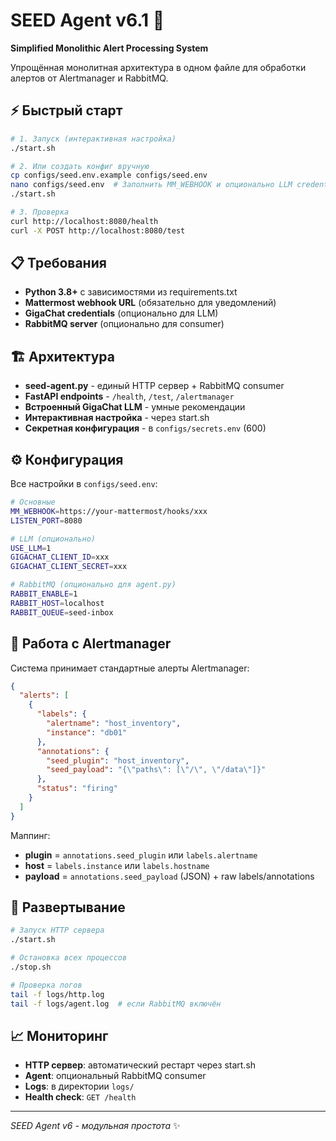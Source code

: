 # SEED Agent v6.1 🚀

**Simplified Monolithic Alert Processing System**

Упрощённая монолитная архитектура в одном файле для обработки алертов от Alertmanager и RabbitMQ.

## ⚡ Быстрый старт

```bash
# 1. Запуск (интерактивная настройка)
./start.sh

# 2. Или создать конфиг вручную
cp configs/seed.env.example configs/seed.env
nano configs/seed.env  # Заполнить MM_WEBHOOK и опционально LLM credentials
./start.sh

# 3. Проверка
curl http://localhost:8080/health
curl -X POST http://localhost:8080/test
```

## 📋 Требования

- **Python 3.8+** с зависимостями из requirements.txt
- **Mattermost webhook URL** (обязательно для уведомлений)  
- **GigaChat credentials** (опционально для LLM)
- **RabbitMQ server** (опционально для consumer)

## 🏗️ Архитектура

- **seed-agent.py** - единый HTTP сервер + RabbitMQ consumer
- **FastAPI endpoints** - `/health`, `/test`, `/alertmanager`
- **Встроенный GigaChat LLM** - умные рекомендации
- **Интерактивная настройка** - через start.sh
- **Секретная конфигурация** - в `configs/secrets.env` (600)

## ⚙️ Конфигурация

Все настройки в `configs/seed.env`:

```bash
# Основные
MM_WEBHOOK=https://your-mattermost/hooks/xxx
LISTEN_PORT=8080

# LLM (опционально)
USE_LLM=1
GIGACHAT_CLIENT_ID=xxx
GIGACHAT_CLIENT_SECRET=xxx

# RabbitMQ (опционально для agent.py)
RABBIT_ENABLE=1
RABBIT_HOST=localhost
RABBIT_QUEUE=seed-inbox
```

## 🔄 Работа с Alertmanager

Система принимает стандартные алерты Alertmanager:

```json
{
  "alerts": [
    {
      "labels": {
        "alertname": "host_inventory",
        "instance": "db01"
      },
      "annotations": {
        "seed_plugin": "host_inventory",
        "seed_payload": "{\"paths\": [\"/\", \"/data\"]}"
      },
      "status": "firing"
    }
  ]
}
```

Маппинг:
- **plugin** = `annotations.seed_plugin` или `labels.alertname`
- **host** = `labels.instance` или `labels.hostname`
- **payload** = `annotations.seed_payload` (JSON) + raw labels/annotations

## 🚀 Развертывание

```bash
# Запуск HTTP сервера
./start.sh

# Остановка всех процессов
./stop.sh

# Проверка логов
tail -f logs/http.log
tail -f logs/agent.log  # если RabbitMQ включён
```

## 📈 Мониторинг

- **HTTP сервер**: автоматический рестарт через start.sh
- **Agent**: опциональный RabbitMQ consumer
- **Logs**: в директории `logs/`
- **Health check**: `GET /health`

---
*SEED Agent v6 - модульная простота* ✨